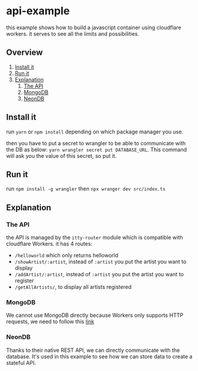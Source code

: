 # api-example

this example shows how to build a javascript container using cloudflare workers.
it serves to see all the limits and possibilities.

## Overview

1. [Install it](#install-it)
2. [Run it](#run-it)
3. [Explanation](#explanation)
   1. [The API](#the-api)
   2. [MongoDB](#mongodb)
   3. [NeonDB](#neondb)


## Install it

run `yarn` or `npm install` depending on which package manager you use.

then you have to put a secret to wrangler to be able to communicate with the DB as below:
`yarn wrangler secret put DATABASE_URL`. This command will ask you the value of this secret, so put it.

## Run it

run `npm install -g wrangler` then `npx wranger dev src/index.ts`

## Explanation

### The API

the API is managed by the `itty-router` module which is compatible with cloudflare Workers.
it has 4 routes:
- `/helloworld` which only returns helloworld
- `/showArtist/:artist`, instead of `:artist` you put the artist you want to display
- `/addArtist/:artist`, instead of `:artist` you put the artist you want to register
- `/getAllArtists/`, to display all artists registered

### MongoDB

We cannot use MongoDB directly because Workers only supports HTTP requests, we need to follow this 
[link](https://www.mongodb.com/developer/products/atlas/cloudflare-worker-rest-api/)

### NeonDB

Thanks to their native REST API, we can directly communicate with the database.
It's used in this example to see how we can store data to create a stateful API.

